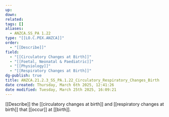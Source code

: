 ```yaml
---
up: 
down: 
related: 
tags: []
aliases:
  - ANZCA.SS_PA 1.22
type: "[[LO.C.PEX.ANZCA]]"
order:
  - "[[Describe]]"
field:
  - "[[Circulatory Changes at Birth]]"
  - "[[Foetal, Neonatal & Paediatric]]"
  - "[[Physiology]]"
  - "[[Respiratory Changes at Birth]]"
dg-publish: true
title: ANZCA.21.2.3_SS_PA.1.22_Circulatory_Respiratory_Changes_Birth
date created: Thursday, March 6th 2025, 12:41:26
date modified: Tuesday, March 25th 2025, 16:09:21
---
```


[[Describe]] the [[circulatory changes at birth]] and [[respiratory changes at birth]] that [[occur]] at [[birth]].
